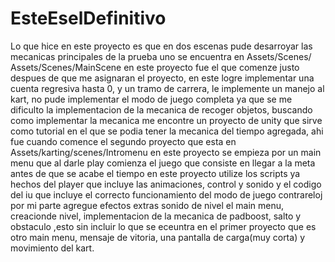 # EsteEselDefinitivo
Lo que hice en este proyecto es que en dos escenas pude desarroyar las mecanicas principales de la prueba uno se encuentra en Assets/Scenes/ Assets/Scenes/MainScene en este proyecto fue el que comenze justo despues de que me asignaran el proyecto, en este logre implementar una cuenta regresiva hasta 0, y un tramo de carrera, le implemente un manejo al kart, no pude implementar el modo de juego completa ya que se me dificulto la implementacion de la mecanica de recoger objetos, buscando como implementar la mecanica me encontre un proyecto de unity que sirve como tutorial en el que se podia tener la mecanica del tiempo agregada, ahi fue cuando comence el segundo proyecto que esta en Assets/karting/scenes/Intromenu en este proyecto se empieza por un main menu que al darle play comienza el juego que consiste en llegar a la meta antes de que se acabe el tiempo en este proyecto utilize los scripts ya hechos del player que incluye las animaciones, control y sonido y el codigo del iu que incluye el correcto funcionamiento del modo de juego contrareloj por mi parte agregue efectos extras sonido de nivel el main menu, creacionde nivel, implementacion de la mecanica de padboost, salto y obstaculo ,esto sin incluir lo que se eceuntra en el primer proyecto que es otro main menu, mensaje de vitoria, una pantalla de carga(muy corta) y movimiento del kart.
